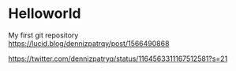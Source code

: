 # Helloworld
My first git repository<br>
https://lucid.blog/dennizpatrqy/post/1566490868

https://twitter.com/dennizpatryq/status/1164563311167512581?s=21
